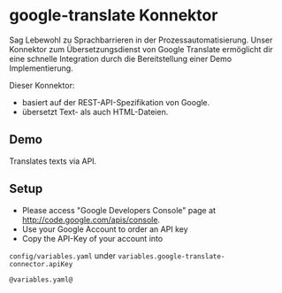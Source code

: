 # google-translate Konnektor

Sag Lebewohl zu Sprachbarrieren in der Prozessautomatisierung. Unser Konnektor zum Übersetzungsdienst von  Google Translate ermöglicht dir eine schnelle Integration durch die Bereitstellung einer Demo Implementierung.

Dieser Konnektor:

- basiert auf der REST-API-Spezifikation von Google.
- übersetzt Text- als auch HTML-Dateien.

## Demo

Translates texts via API.

## Setup

- Please access "Google Developers Console" page at http://code.google.com/apis/console.
- Use your Google Account to order an API key
- Copy the API-Key of your account into

`config/variables.yaml` under
`variables.google-translate-connector.apiKey`

```
@variables.yaml@
```
